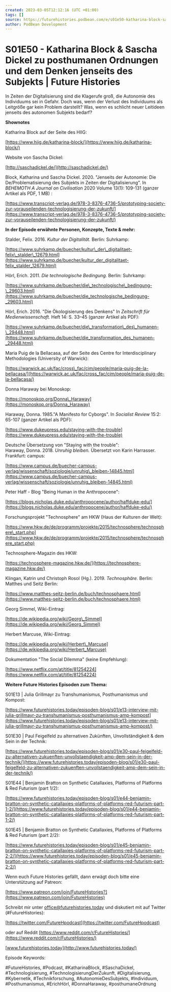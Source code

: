 ```yaml
---
created: 2023-03-05T12:12:16 (UTC +01:00)
tags: []
source: https://futurehistories.podbean.com/e/s01e50-katharina-block-sascha-dickel/
author: PodBean Development
---
```


# S01E50 - Katharina Block & Sascha Dickel zu posthumanen Ordnungen und dem Denken jenseits des Subjekts | Future Histories

In Zeiten der Digitalisierung sind die Klagerufe groß, die Autonomie des Individuums sei in Gefahr. Doch was, wenn der Verlust des Individuums als Leitgröße gar kein Problem darstellt? Was, wenn es schlicht neuer Leitideen jenseits des autonomen Subjekts bedarf?

**Shownotes**

Katharina Block auf der Seite des HIIG:

[https://www.hiig.de/katharina-block/](https://www.hiig.de/katharina-block/)

  
Website von Sascha Dickel:

[http://saschadickel.de/](http://saschadickel.de/)

  
Block, Katharina und Sascha Dickel. 2020. "Jenseits der Autonomie: Die De/Problematisierung des Subjekts in Zeiten der Digitalisierung". In _BEHEMOTH A Journal on Civilisation_ 2020 Volume 13(1): 109-131 (ganzer Artikel als PDF, 1 MB) :

[https://www.transcript-verlag.de/978-3-8376-4736-5/prototyping-society-zur-vorauseilenden-technologisierung-der-zukunft/](https://www.transcript-verlag.de/978-3-8376-4736-5/prototyping-society-zur-vorauseilenden-technologisierung-der-zukunft/)

**In der Episode erwähnte Personen, Konzepte, Texte & mehr:**

  
Stalder, Felix. 2016. _Kultur der Digitalität._ Berlin: Suhrkamp:

[https://www.suhrkamp.de/buecher/kultur\_der\_digitalitaet-felix\_stalder\_12679.html](https://www.suhrkamp.de/buecher/kultur_der_digitalitaet-felix_stalder_12679.html)

  
Hörl, Erich. 2011. _Die technologische Bedingung._ Berlin: Suhrkamp:

[https://www.suhrkamp.de/buecher/die\_technologische\_bedingung-\_29603.html](https://www.suhrkamp.de/buecher/die_technologische_bedingung-_29603.html)

  
Hörl, Erich. 2016. "Die Ökologisierung des Denkens" In _Zeitschrift für Medienwissenschaft._ Heft 14: S. 33–45 (ganzer Artikel als PDF):

[https://www.suhrkamp.de/buecher/die\_transformation\_des\_humanen-\_29448.html](https://www.suhrkamp.de/buecher/die_transformation_des_humanen-_29448.html)

  
Maria Puig de la Bellacasa, auf der Seite des Centre for Interdisciplinary Methodologies (University of Warwick):

[https://warwick.ac.uk/fac/cross\_fac/cim/people/maria-puig-de-la-bellacasa/](https://warwick.ac.uk/fac/cross_fac/cim/people/maria-puig-de-la-bellacasa/)

  
Donna Haraway bei Monoskop:

[https://monoskop.org/Donna\_Haraway](https://monoskop.org/Donna_Haraway)

  
Haraway, Donna. 1985."A Manifesto for Cyborgs". In _Socialist Review_ 15:2: 65-107 (ganzer Artikel als PDF):

[https://www.dukeupress.edu/staying-with-the-trouble](https://www.dukeupress.edu/staying-with-the-trouble)

  
Deutsche Übersetzung von "Staying with the trouble":  
Haraway, Donna. 2018. _Unruhig bleiben._ Übersetzt von Karin Harrasser. Frankfurt: campus:

[https://www.campus.de/buecher-campus-verlag/wissenschaft/soziologie/unruhig\_bleiben-14845.html](https://www.campus.de/buecher-campus-verlag/wissenschaft/soziologie/unruhig_bleiben-14845.html)

  
Peter Haff - Blog "Being Human in the Anthropocene":

[https://blogs.nicholas.duke.edu/anthropocene/author/haffduke-edu/](https://blogs.nicholas.duke.edu/anthropocene/author/haffduke-edu/)

  
Forschungsprojekt "Technosphere" am HKW (Haus der Kulturen der Welt):

[https://www.hkw.de/de/programm/projekte/2015/technosphere/technosphere\_start.php](https://www.hkw.de/de/programm/projekte/2015/technosphere/technosphere_start.php)

  
Technosphere-Magazin des HKW:

[https://technosphere-magazine.hkw.de/](https://technosphere-magazine.hkw.de/)

  
Klingan, Katrin und Christoph Rosol (Hg.). 2019. _Technosphäre._ Berlin: Matthes und Seitz Berlin:

[https://www.matthes-seitz-berlin.de/buch/technosphaere.html](https://www.matthes-seitz-berlin.de/buch/technosphaere.html)

  
Georg Simmel, Wiki-Eintrag:

[https://de.wikipedia.org/wiki/Georg\_Simmel](https://de.wikipedia.org/wiki/Georg_Simmel)

  
Herbert Marcuse, Wiki-Eintrag:

[https://de.wikipedia.org/wiki/Herbert\_Marcuse](https://de.wikipedia.org/wiki/Herbert_Marcuse)

  
Dokumentation "The Social Dilemma" (keine Empfehlung):

[https://www.netflix.com/at/title/81254224](https://www.netflix.com/at/title/81254224)

**Weitere Future Histories Episoden zum Thema:** 

S01E13 | Julia Grillmayr zu Transhumanismus, Posthumanismus und Kompost:

[https://www.futurehistories.today/episoden-blog/s01/e13-interview-mit-julia-grillmayr-zu-transhumanismus-posthumanismus-amp-kompost](https://www.futurehistories.today/episoden-blog/s01/e13-interview-mit-julia-grillmayr-zu-transhumanismus-posthumanismus-amp-kompost/)

  
S01E30 | Paul Feigelfeld zu alternativen Zukünften, Unvollständigkeit & dem Sein in der Technik:

[https://www.futurehistories.today/episoden-blog/s01/e30-paul-feigelfeld-zu-alternativen-zukuenften-unvollstaendigkeit-amp-dem-sein-in-der-technik/](https://www.futurehistories.today/episoden-blog/s01/e30-paul-feigelfeld-zu-alternativen-zukuenften-unvollstaendigkeit-amp-dem-sein-in-der-technik/)

  
S01E44 | Benjamin Bratton on Synthetic Catallaxies, Platforms of Platforms & Red Futurism (part 1/2):

[https://www.futurehistories.today/episoden-blog/s01/e44-benjamin-bratton-on-synthetic-catallaxies-platforms-of-platforms-red-futurism-part-1-2/](https://www.futurehistories.today/episoden-blog/s01/e44-benjamin-bratton-on-synthetic-catallaxies-platforms-of-platforms-red-futurism-part-1-2/)

  
S01E45 | Benjamin Bratton on Synthetic Catallaxies, Platforms of Platforms & Red Futurism (part 2/2):

[https://www.futurehistories.today/episoden-blog/s01/e45-benjamin-bratton-on-synthetic-catallaxies-platforms-of-platforms-red-futurism-part-2-2/](https://www.futurehistories.today/episoden-blog/s01/e45-benjamin-bratton-on-synthetic-catallaxies-platforms-of-platforms-red-futurism-part-2-2/)

Wenn euch Future Histories gefällt, dann erwägt doch bitte eine Unterstützung auf Patreon:

[https://www.patreon.com/join/FutureHistories?](https://www.patreon.com/join/FutureHistories)

Schreibt mir unter office@futurehistories.today und diskutiert mit auf Twitter (#FutureHistories):

[https://twitter.com/FutureHpodcast](https://twitter.com/FutureHpodcast)

oder auf Reddit [https://www.reddit.com/r/FutureHistories/](https://www.reddit.com/r/FutureHistories/)

[www.futurehistories.today](http://www.futurehistories.today/)

Episode Keywords:

#FutureHistories, #Podcast, #KatharinaBlock, #SaschaDickel, #Technologisierung, #TechnologisierungDerZukunft, #Digitalisierung, #Kybernetik, #Technikforschung, #AutonomieDesSubjekts, #Individuum, #Posthumanismus, #ErichHörl, #DonnaHaraway, #posthumaneOrdnung
